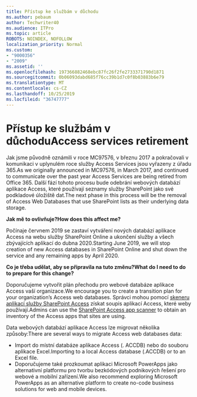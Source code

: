 ```yaml
---
title: Přístup ke službám v důchodu
ms.author: pebaum
author: Techwriter40
ms.audience: ITPro
ms.topic: article
ROBOTS: NOINDEX, NOFOLLOW
localization_priority: Normal
ms.custom:
- "9000356"
- "2009"
ms.assetid: ''
ms.openlocfilehash: 197366882468ebc87fc26f2fe2733371790d1871
ms.sourcegitcommit: 0b06093dabd685f76cc39b1d7c0f8b03883b6e79
ms.translationtype: MT
ms.contentlocale: cs-CZ
ms.lasthandoff: 10/25/2019
ms.locfileid: "36747777"
---
```

# <a name="access-services-retirement"></a><span data-ttu-id="8d974-102">Přístup ke službám v důchodu</span><span class="sxs-lookup"><span data-stu-id="8d974-102">Access services retirement</span></span>

<span data-ttu-id="8d974-103">Jak jsme původně oznámili v roce MC97576, v březnu 2017 a pokračovali v komunikaci v uplynulém roce služby Access Services jsou vyřazeny z úřadu 365.</span><span class="sxs-lookup"><span data-stu-id="8d974-103">As we originally announced in MC97576, in March 2017, and continued to communicate over the past year Access Services are being retired from Office 365.</span></span> <span data-ttu-id="8d974-104">Další fází tohoto procesu bude odebrání webových databází aplikace Access, které používají seznamy služby SharePoint jako své podkladové úložiště dat.</span><span class="sxs-lookup"><span data-stu-id="8d974-104">The next phase in this process will be the removal of Access Web Databases that use SharePoint lists as their underlying data storage.</span></span>

<span data-ttu-id="8d974-105">**Jak mě to ovlivňuje?**</span><span class="sxs-lookup"><span data-stu-id="8d974-105">**How does this affect me?**</span></span>

<span data-ttu-id="8d974-106">Počínaje červnem 2019 se zastaví vytváření nových databází aplikace Access na webu služby SharePoint Online a ukončení služby a všech zbývajících aplikací do dubna 2020.</span><span class="sxs-lookup"><span data-stu-id="8d974-106">Starting June 2019, we will stop creation of new Access databases in SharePoint Online and shut down the service and any remaining apps by April 2020.</span></span>

<span data-ttu-id="8d974-107">**Co je třeba udělat, aby se připravila na tuto změnu?**</span><span class="sxs-lookup"><span data-stu-id="8d974-107">**What do I need to do to prepare for this change?**</span></span>

<span data-ttu-id="8d974-108">Doporučujeme vytvořit plán přechodu pro webové databáze aplikace Access vaší organizace.</span><span class="sxs-lookup"><span data-stu-id="8d974-108">We encourage you to create a transition plan for your organization’s Access web databases.</span></span> <span data-ttu-id="8d974-109">Správci mohou pomocí [skeneru aplikací služby SharePoint Access](https://github.com/SharePoint/PnP-Tools/tree/master/Solutions/SharePoint.AccessApp.Scanner) získat soupis aplikací Access, které weby používají.</span><span class="sxs-lookup"><span data-stu-id="8d974-109">Admins can use the [SharePoint Access app scanner](https://github.com/SharePoint/PnP-Tools/tree/master/Solutions/SharePoint.AccessApp.Scanner) to obtain an inventory of the Access apps that sites are using.</span></span>

<span data-ttu-id="8d974-110">Data webových databází aplikace Access lze migrovat několika způsoby:</span><span class="sxs-lookup"><span data-stu-id="8d974-110">There are several ways to migrate Access web databases data:</span></span>

- <span data-ttu-id="8d974-111">Import do místní databáze aplikace Access (. ACCDB) nebo do souboru aplikace Excel.</span><span class="sxs-lookup"><span data-stu-id="8d974-111">Importing to a local Access database (.ACCDB) or to an Excel file.</span></span>
- <span data-ttu-id="8d974-112">Doporučujeme také prozkoumat aplikaci Microsoft PowerApps jako alternativní platformu pro tvorbu bezkódových podnikových řešení pro webové a mobilní zařízení.</span><span class="sxs-lookup"><span data-stu-id="8d974-112">We also recommend exploring Microsoft PowerApps as an alternative platform to create no-code business solutions for web and mobile devices.</span></span>